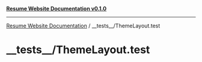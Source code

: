 [**Resume Website Documentation v0.1.0**](../../README.md)

***

[Resume Website Documentation](../../modules.md) / \_\_tests\_\_/ThemeLayout.test

# \_\_tests\_\_/ThemeLayout.test
